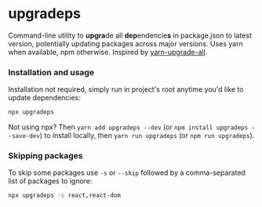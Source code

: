 # upgradeps
Command-line utility to **upgra**de all **dep**endencie**s** in package.json to latest version, potentially updating packages across major versions. Uses yarn when available, npm otherwise. Inspired by [yarn-upgrade-all](https://github.com/tylerlong/yarn-upgrade-all#readme).

### Installation and usage
Installation not required, simply run in project's root anytime you'd like to update dependencies:
```sh
npx upgradeps
```
Not using npx? Then `yarn add upgradeps --dev` (or `npm install upgradeps --save-dev`) to install locally, then `yarn run upgradeps` (or `npm run upgradeps`).

### Skipping packages
To skip some packages use `-s` or `--skip` followed by a comma-separated list of packages to ignore:
```sh
npx upgradeps -s react,react-dom
```
